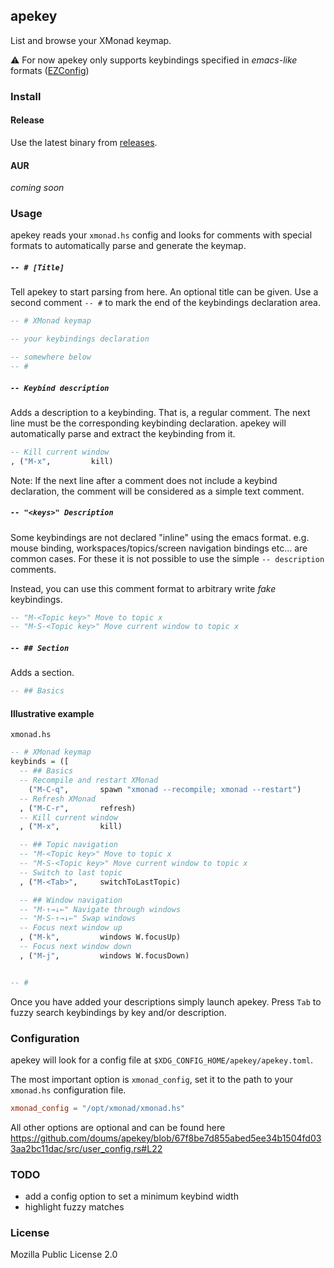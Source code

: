 ## apekey

List and browse your XMonad keymap.

⚠ For now apekey only supports keybindings specified in _emacs-like_
formats
([EZConfig](https://xmonad.github.io/xmonad-docs/xmonad-contrib/XMonad-Util-EZConfig.html))

### Install

#### Release

Use the latest binary from
[releases](https://github.com/doums/apekey/releases/latest).

#### AUR

_coming soon_

### Usage

apekey reads your `xmonad.hs` config and looks for comments
with special formats to automatically parse and generate the
keymap.

##### `-- # [Title]`

Tell apekey to start parsing from here. An optional title can be
given. Use a second comment `-- #` to mark the end of the
keybindings declaration area.

```haskell
-- # XMonad keymap

-- your keybindings declaration

-- somewhere below
-- #
```

##### `-- Keybind description`

Adds a description to a keybinding. That is, a regular comment.
The next line must be the corresponding keybinding declaration.
apekey will automatically parse and extract the keybinding from
it.

```haskell
-- Kill current window
, ("M-x",         kill)
```

Note: If the next line after a comment does not include a keybind
declaration, the comment will be considered as a simple text
comment.

##### `-- "<keys>" Description`

Some keybindings are not declared "inline" using the emacs format.
e.g. mouse binding, workspaces/topics/screen navigation bindings
etc... are common cases. For these it is not possible to use the
simple `-- description` comments.

Instead, you can use this comment format to arbitrary write _fake_
keybindings.

```haskell
-- "M-<Topic key>" Move to topic x
-- "M-S-<Topic key>" Move current window to topic x
```

##### `-- ## Section`

Adds a section.

```haskell
-- ## Basics
```

#### Illustrative example

`xmonad.hs`

```haskell
-- # XMonad keymap
keybinds = ([
  -- ## Basics
  -- Recompile and restart XMonad
    ("M-C-q",       spawn "xmonad --recompile; xmonad --restart")
  -- Refresh XMonad
  , ("M-C-r",       refresh)
  -- Kill current window
  , ("M-x",         kill)

  -- ## Topic navigation
  -- "M-<Topic key>" Move to topic x
  -- "M-S-<Topic key>" Move current window to topic x
  -- Switch to last topic
  , ("M-<Tab>",     switchToLastTopic)

  -- ## Window navigation
  -- "M-↑→↓←" Navigate through windows
  -- "M-S-↑→↓←" Swap windows
  -- Focus next window up
  , ("M-k",         windows W.focusUp)
  -- Focus next window down
  , ("M-j",         windows W.focusDown)


-- #
```

Once you have added your descriptions simply launch apekey. Press
`Tab` to fuzzy search keybindings by key and/or description.

### Configuration

apekey will look for a config file at `$XDG_CONFIG_HOME/apekey/apekey.toml`.

The most important option is `xmonad_config`, set it to the path
to your `xmonad.hs` configuration file.

```toml
xmonad_config = "/opt/xmonad/xmonad.hs"
```

All other options are optional and can be found here
https://github.com/doums/apekey/blob/67f8be7d855abed5ee34b1504fd033aa2bc11dac/src/user_config.rs#L22

### TODO

- add a config option to set a minimum keybind width
- highlight fuzzy matches

### License

Mozilla Public License 2.0

